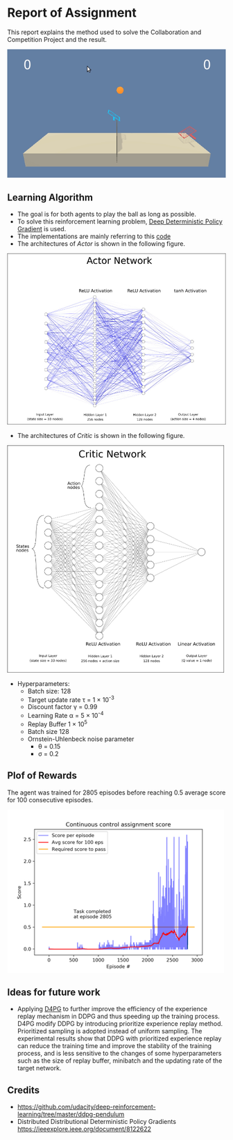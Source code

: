 # Report of Assignment
This report explains the method used to solve the Collaboration and Competition Project and the result.

<img src = "media/agent1_speed_frame.gif" width="700">

## Learning Algorithm
* The goal is for both agents to play the ball as long as possible.
* To solve this reinforcement learning problem, [Deep Deterministic Policy Gradient](https://arxiv.org/pdf/1509.02971.pdf) is used.
* The implementations are mainly referring to this [code](https://github.com/udacity/deep-reinforcement-learning/tree/master/ddpg-pendulum)
* The architectures of _Actor_ is shown in the following figure.
<img src="media/actor.png" width="600"/>

* The architectures of _Critic_ is shown in the following figure.
<img src="media/critic.png" width="500"/>

* Hyperparameters:
  * Batch size: 128
  * Target update rate &tau; = 1 &times; 10<sup>-3</sup>
  * Discount factor &gamma; = 0.99
  * Learning Rate &alpha; = 5 &times; 10<sup>-4</sup>
  * Replay Buffer 1 &times; 10<sup>5</sup>
  * Batch size 128
  * Ornstein-Uhlenbeck noise parameter
    * &theta; = 0.15
    * &sigma; = 0.2

## Plof of Rewards
The agent was trained for 2805 episodes before reaching 0.5 average score for 100 consecutive episodes.

<img src="media/scores.png" width="500"/>

## Ideas for future work
  * Applying [D4PG](https://ieeexplore.ieee.org/document/8122622) to further improve the efficiency of the experience replay mechanism in DDPG and thus speeding up the training process. D4PG modify DDPG by introducing prioritize experience replay method. Prioritized sampling is adopted instead of uniform sampling. The experimental results show that DDPG with prioritized experience replay can reduce the training time and improve the stability of the training process, and is less sensitive to the changes of some hyperparameters such as the size of replay buffer, minibatch and the updating rate of the target network.
  
## Credits
  * https://github.com/udacity/deep-reinforcement-learning/tree/master/ddpg-pendulum
  * Distributed Distributional Deterministic Policy Gradients https://ieeexplore.ieee.org/document/8122622




































